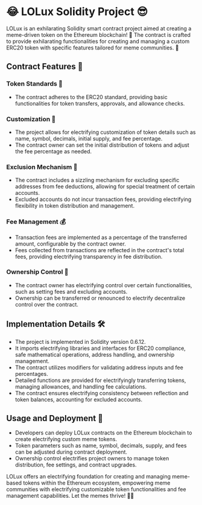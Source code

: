 # 😂 LOLux Solidity Project 😎

LOLux is an exhilarating Solidity smart contract project aimed at creating a meme-driven token on the Ethereum blockchain! 🚀 The contract is crafted to provide exhilarating functionalities for creating and managing a custom ERC20 token with specific features tailored for meme communities. 🎉

## Contract Features 🌟

### Token Standards 💼
- The contract adheres to the ERC20 standard, providing basic functionalities for token transfers, approvals, and allowance checks.

### Customization 🎨
- The project allows for electrifying customization of token details such as name, symbol, decimals, initial supply, and fee percentage.
- The contract owner can set the initial distribution of tokens and adjust the fee percentage as needed.

### Exclusion Mechanism 🚫
- The contract includes a sizzling mechanism for excluding specific addresses from fee deductions, allowing for special treatment of certain accounts.
- Excluded accounts do not incur transaction fees, providing electrifying flexibility in token distribution and management.

### Fee Management 💰
- Transaction fees are implemented as a percentage of the transferred amount, configurable by the contract owner.
- Fees collected from transactions are reflected in the contract's total fees, providing electrifying transparency in fee distribution.

### Ownership Control 🔐
- The contract owner has electrifying control over certain functionalities, such as setting fees and excluding accounts.
- Ownership can be transferred or renounced to electrify decentralize control over the contract.

## Implementation Details 🛠️

- The project is implemented in Solidity version 0.6.12.
- It imports electrifying libraries and interfaces for ERC20 compliance, safe mathematical operations, address handling, and ownership management.
- The contract utilizes modifiers for validating address inputs and fee percentages.
- Detailed functions are provided for electrifyingly transferring tokens, managing allowances, and handling fee calculations.
- The contract ensures electrifying consistency between reflection and token balances, accounting for excluded accounts.

## Usage and Deployment 🚀

- Developers can deploy LOLux contracts on the Ethereum blockchain to create electrifying custom meme tokens.
- Token parameters such as name, symbol, decimals, supply, and fees can be adjusted during contract deployment.
- Ownership control electrifies project owners to manage token distribution, fee settings, and contract upgrades.

LOLux offers an electrifying foundation for creating and managing meme-based tokens within the Ethereum ecosystem, empowering meme communities with electrifying customizable token functionalities and fee management capabilities. Let the memes thrive! 🎉🚀

